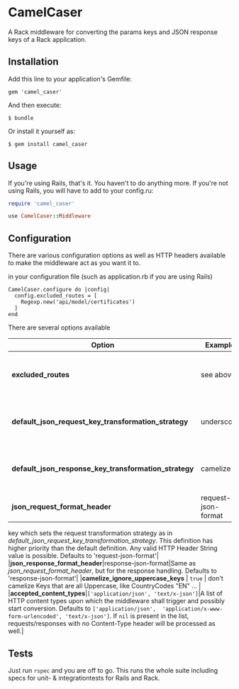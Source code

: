 # CamelCaser

A Rack middleware for converting the params keys and JSON response keys of a Rack application.

## Installation

Add this line to your application's Gemfile:

    gem 'camel_caser'

And then execute:

    $ bundle

Or install it yourself as:

    $ gem install camel_caser

## Usage

If you're using Rails, that's it. You haven't to do anything more. If you're not using Rails, you will have to add to your config.ru:

```rb
require 'camel_caser'

use CamelCaser::Middleware
```

## Configuration

There are various configuration options as well as HTTP headers available to
make the middleware act as you want it to.

in your configuration file (such as application.rb if you are using Rails)

```
CamelCaser.configure do |config|
  config.excluded_routes = [
    Regexp.new('api/model/certificates')
  ]
end
```

There are several options available

| Option | Example | Meaning |
|--------|---------|----------------------|
| **excluded_routes** | see above | An Array of Strings an/or Regexps defining which paths should not be touched by the middleware. The entries should matchs paths for your application. They should *not* start with a leading slash. |
|**default_json_request_key_transformation_strategy**|underscore|Defines how the middleware should treat incoming parameters via Request. Which means how they get tranformed, i.e. defining _underscore_ here means that incoming parameters get underscore. Possible values are _underscore_ and _camelize_|
|**default_json_response_key_transformation_strategy**|camelize|Same as *default_json_request_key_transformation_strategy, but for responses. I.e. this defines to which format the keys get transformed when the response gets sent.
|**json_request_format_header**|request-json-format|Defines the HTTP Header 
key which sets the request transformation strategy as in 
*default_json_request_key_transformation_strategy*. This definition has 
higher priority than the default definition. Any valid HTTP Header String 
value is possible. Defaults to 'request-json-format'|
|**json_response_format_header**|response-json-format|Same as 
*json_request_format_header*, but for the response handling. Defaults to 
'response-json-format'|
|**camelize_ignore_uppercase_keys** | `true` | don't camelize Keys that are all
 Uppercase, like CountryCodes "EN" ... |
|**accepted_content_types**|`['application/json', 'text/x-json']`|A list of HTTP
 content types upon which the middleware shall trigger and possibly start 
 conversion. Defaults to `['application/json', 
 'application/x-www-form-urlencoded', 'text/x-json']`. If `nil` is present in
  the list, requests/responses with *no* Content-Type header will be 
  processed as well.|

## Tests

Just run `rspec` and you are off to go. This runs the whole suite including
specs for unit- & integrationtests for Rails and Rack.
